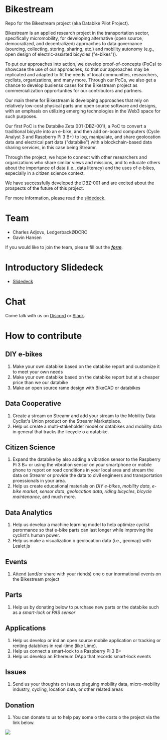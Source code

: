 # Bikestream
Repo for the Bikestream project (aka Databike Pilot Project).

Bikestream is an applied research project in the transportation sector, specifically micromobility, for developing alternative (open source, democratized, and decentralized) approaches to data governance (sourcing, collecting, storing, sharing, etc.) and mobility autonomy (e.g., open design of electric-assisted bicycles ("e-bikes")).

To put our approaches into action, we develop proof-of-concepts (PoCs) to showcase the use of our approaches, so that our approaches may be replicated and adapted to fit the needs of local communities, researchers, cyclists, organizations, and many more. Through our PoCs, we also get a chance to develop busienss cases for the Bikestream project as commercialization opprortunties for our contributors and partners. 

Our main theme for Bikestream is developing approaches that rely on relatively low-cost physical parts and open source software and designs, with an emphasis on utilizing emerging technologies in the Web3 space for such purposes. 

Our first PoC is the Databike Zeta 001 (DBZ-001), a PoC to convert a traditional bicycle into an e-bike, and then add on-board computers (Cycle Analyst 3 and Raspberry Pi 3 B+) to log, manipulate, and share geolocation data and electrical part data ("databike") with a blockchain-based data sharing services, in this case being Streamr. 

Through the project, we hope to connect with other researchers and organizations who share similar views and missions, and to educate others about the importance of data (i.e., data literacy) and the uses of e-bikes, especially in a citizen science context. 

We have successfully developed the DBZ-001 and are excited about the prospects of the future of this project. 

For more information, please read the [slidedeck](https://docs.google.com/presentation/d/1rRAxiwdAZD8dzrfPTdBN7PWBHJ3g2lZ1ic6fQXoWC-A/edit?usp=sharing).

# Team

- Charles Adjovu, LedgerbackØDCRC 
- Gavin Hansen

If you would like to join the team, please fill out the [***form***](https://forms.gle/mGYNiSnUbQTJrRgW9).

# Introductory Slidedeck

- [Slidedeck](https://docs.google.com/presentation/d/1rRAxiwdAZD8dzrfPTdBN7PWBHJ3g2lZ1ic6fQXoWC-A/edit?usp=sharing)

# Chat

Come talk with us on [Discord](https://discord.gg/YuMSjWP) or [Slack](https://join.slack.com/t/ledgerback/shared_invite/zt-6kef18dv-gqFTrvM9xvINkO~v5ltgYw).

# How to contribute
## DIY e-bikes

1. Make your own databike based on the databike report and customize it to meet your own needs
2. Make your own databike based on the databike report but at a cheaper price than we our databike
3. Make an open source rame design with BikeCAD or databikes

## Data Cooperative

1. Create a stream on Streamr and add your stream to the Mobility Data Cyclist's Union product on the Streamr Marketplace. 
2. Help us create a multi-stakeholder model or databikes and mobility data in general that tracks the liecycle o a databike.

## Citizen Science

1. Expand the databike by also adding a vibration sensor to the Raspberry Pi 3 B+ or using the vibration sensor on your smartphone or mobile phone to report on road conditions in your local area and stream the data on Streamr or provide the data to civil engineers and transportation proessionals in your area. 
2. Help us create educational materials on _DIY e-bikes_, _mobility data_, _e-bike market_, _sensor data_, _geolocation data_, _riding bicycles_, _bicycle maintenance_, and much more. 

## Data Analytics

1. Help us develop a machine learning model to help optimize cyclist perormance so that e-bike parts can last longer while improving the cyclist's human power. 
2. Help us make a visualization o geolocation data (i.e., geomap) with Lealet.js

## Events

1. Attend (and/or share with your riends) one o our inormational events on the Bikestream project

## Parts

1. Help us by donating below to purchase new parts or the databike such as a _smart-lock_ or _PAS sensor_

## Applications

1. Help us develop or ind an open source mobile application or tracking or renting databikes in real-time (like Lime).
2. Help us connect a smart-lock to a Raspberry Pi 3 B+
3. Help us develop an Ethereum DApp that records smart-lock events  

## Issues
1. Send us your thoughts on issues plaguing mobility data, micro-mobility industry, cycling, location data, or other related areas

## Donation

1. You can donate to us to help pay some o the costs o the project via the link below. 

<a target="_blank" href="https://donorbox.org/ledgerback-digital-commons-research-cooperative-community-funding-initiative?default_interval=o"><img src="https://d1iczxrky3cnb2.cloudfront.net/button-medium-blue.png" /></a>


